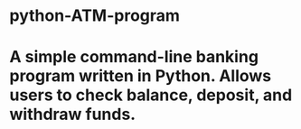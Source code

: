 # python-ATM-program

# A simple command-line banking program written in Python. Allows users to check balance, deposit, and withdraw funds.
